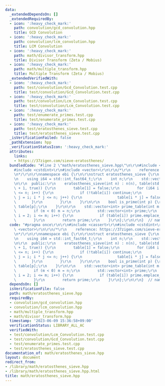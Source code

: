 ```yaml
---
data:
  _extendedDependsOn: []
  _extendedRequiredBy:
  - icon: ':heavy_check_mark:'
    path: convolution/gcd_convolution.hpp
    title: GCD Convolution
  - icon: ':heavy_check_mark:'
    path: convolution/lcm_convolution.hpp
    title: LCM Convolution
  - icon: ':heavy_check_mark:'
    path: math/divisor_transform.hpp
    title: Divisor Transform (Zeta / Mobius)
  - icon: ':heavy_check_mark:'
    path: math/multiple_transform.hpp
    title: Multiple Transform (Zeta / Mobius)
  _extendedVerifiedWith:
  - icon: ':heavy_check_mark:'
    path: test/convolution/Gcd_Convolution.test.cpp
    title: test/convolution/Gcd_Convolution.test.cpp
  - icon: ':heavy_check_mark:'
    path: test/convolution/Lcm_Convolution.test.cpp
    title: test/convolution/Lcm_Convolution.test.cpp
  - icon: ':heavy_check_mark:'
    path: test/enumerate_primes.test.cpp
    title: test/enumerate_primes.test.cpp
  - icon: ':heavy_check_mark:'
    path: test/eratosthenes_sieve.test.cpp
    title: test/eratosthenes_sieve.test.cpp
  _isVerificationFailed: false
  _pathExtension: hpp
  _verificationStatusIcon: ':heavy_check_mark:'
  attributes:
    links:
    - https://37zigen.com/sieve-eratosthenes/
  bundledCode: "#line 2 \"math/eratosthenes_sieve.hpp\"\n\r\n#include <cassert>\r\n\
    #include <cstdint>\r\n#include <vector>\r\n\r\n/*\r\n    reference: https://37zigen.com/sieve-eratosthenes/\r\
    \n*/\r\n\r\nnamespace ebi {\r\n\r\nstruct eratosthenes_sieve {\r\n  private:\r\
    \n    using i64 = std::int_fast64_t;\r\n    int n;\r\n    std::vector<bool> table;\r\
    \n\r\n  public:\r\n    eratosthenes_sieve(int n) : n(n), table(std::vector<bool>(n\
    \ + 1, true)) {\r\n        table[1] = false;\r\n        for (i64 i = 2; i * i\
    \ <= n; i++) {\r\n            if (!table[i]) continue;\r\n            for (i64\
    \ j = i; i * j <= n; j++) {\r\n                table[i * j] = false;\r\n     \
    \       }\r\n        }\r\n    }\r\n\r\n    bool is_prime(int p) {\r\n        return\
    \ table[p];\r\n    }\r\n\r\n    std::vector<int> prime_table(int m = -1) {\r\n\
    \        if (m < 0) m = n;\r\n        std::vector<int> prime;\r\n        for (int\
    \ i = 2; i <= m; i++) {\r\n            if (table[i]) prime.emplace_back(i);\r\n\
    \        }\r\n        return prime;\r\n    }\r\n};\r\n\r\n}  // namespace ebi\n"
  code: "#pragma once\r\n\r\n#include <cassert>\r\n#include <cstdint>\r\n#include\
    \ <vector>\r\n\r\n/*\r\n    reference: https://37zigen.com/sieve-eratosthenes/\r\
    \n*/\r\n\r\nnamespace ebi {\r\n\r\nstruct eratosthenes_sieve {\r\n  private:\r\
    \n    using i64 = std::int_fast64_t;\r\n    int n;\r\n    std::vector<bool> table;\r\
    \n\r\n  public:\r\n    eratosthenes_sieve(int n) : n(n), table(std::vector<bool>(n\
    \ + 1, true)) {\r\n        table[1] = false;\r\n        for (i64 i = 2; i * i\
    \ <= n; i++) {\r\n            if (!table[i]) continue;\r\n            for (i64\
    \ j = i; i * j <= n; j++) {\r\n                table[i * j] = false;\r\n     \
    \       }\r\n        }\r\n    }\r\n\r\n    bool is_prime(int p) {\r\n        return\
    \ table[p];\r\n    }\r\n\r\n    std::vector<int> prime_table(int m = -1) {\r\n\
    \        if (m < 0) m = n;\r\n        std::vector<int> prime;\r\n        for (int\
    \ i = 2; i <= m; i++) {\r\n            if (table[i]) prime.emplace_back(i);\r\n\
    \        }\r\n        return prime;\r\n    }\r\n};\r\n\r\n}  // namespace ebi"
  dependsOn: []
  isVerificationFile: false
  path: math/eratosthenes_sieve.hpp
  requiredBy:
  - convolution/gcd_convolution.hpp
  - convolution/lcm_convolution.hpp
  - math/multiple_transform.hpp
  - math/divisor_transform.hpp
  timestamp: '2023-06-09 15:36:58+09:00'
  verificationStatus: LIBRARY_ALL_AC
  verifiedWith:
  - test/convolution/Lcm_Convolution.test.cpp
  - test/convolution/Gcd_Convolution.test.cpp
  - test/enumerate_primes.test.cpp
  - test/eratosthenes_sieve.test.cpp
documentation_of: math/eratosthenes_sieve.hpp
layout: document
redirect_from:
- /library/math/eratosthenes_sieve.hpp
- /library/math/eratosthenes_sieve.hpp.html
title: math/eratosthenes_sieve.hpp
---
```

